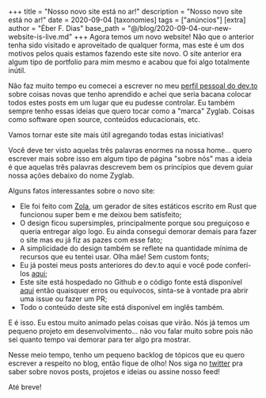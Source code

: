 +++
title = "Nosso novo site está no ar!"
description = "Nosso novo site está no ar!"
date = 2020-09-04
[taxonomies]
tags = ["anúncios"]
[extra]
author = "Éber F. Dias"
base_path = "@/blog/2020-09-04-our-new-website-is-live.md"
+++
Agora temos um novo website! Não que o anterior tenha sido visitado e aproveitado de qualquer forma, mas este é um dos motivos pelos quais estamos fazendo este site novo. O site anterior era algum tipo de portfolio para mim mesmo e acabou que foi algo totalmente inútil.

Não faz muito tempo eu comecei a escrever no meu [perfil pessoal do dev.to](https://dev.to/eberfreitas) sobre coisas novas que tenho aprendido e achei que seria bacana colocar todos estes posts em um lugar que eu pudesse controlar. Eu também sempre tenho essas ideias que quero tocar como a "marca" Zyglab. Coisas como software open source, conteúdos educacionais, etc.

Vamos tornar este site mais útil agregando todas estas iniciativas!

Você deve ter visto aquelas três palavras enormes na nossa home... quero escrever mais sobre isso em algum tipo de página "sobre nós" mas a ideia é que aquelas três palavras descrevem bem os princípios que devem guiar nossa ações debaixo do nome Zyglab.

Alguns fatos interessantes sobre o novo site:

- Ele foi feito com [Zola](https://www.getzola.org/), um gerador de sites estáticos escrito em Rust que funcionou super bem e me deixou bem satisfeito;
- O design ficou supersimples, principalmente porque sou preguiçoso e queria entregar algo logo. Eu ainda consegui demorar demais para fazer o site mas eu já fiz as pazes com esse fato;
- A simplicidade do design também se reflete na quantidade mínima de recursos que eu tentei usar. Olha mãe! Sem custom fonts;
- Eu já postei meus posts anteriores do dev.to aqui e você pode conferí-los [aqui](/pt/blog);
- Este site está hospedado no Github e o código fonte está disponível [aqui](https://github.com/zyglab/zyglab.github.io) então quaisquer erros ou equívocos, sinta-se à vontade pra abrir uma issue ou fazer um PR;
- Todo o conteúdo deste site está disponível em inglês também.

E é isso. Eu estou muito animado pelas coisas que virão. Nós já temos um pequeno projeto em desenvolvimento... não vou falar muito sobre pois não sei quanto tempo vai demorar para ter algo pra mostrar.

Nesse meio tempo, tenho um pequeno backlog de tópicos que eu quero escrever a respeito no blog, então fique de olho! Nos siga no [twitter](https://twitter.com/zyglab) pra saber sobre novos posts, projetos e ideias ou assine nosso feed!

Até breve!
